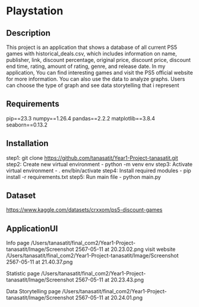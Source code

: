 # Playstation
## Description
This project is an application that shows a database of all current PS5 games with historical_deals.csv, which includes information on name, publisher, link, discount percentage, original price, discount price, discount end time, rating, amount of rating, genre, and release date. In my application, You can find interesting games and visit the PS5 official website for more information. You can also use the data to analyze graphs. Users can choose the type of graph and see data storytelling that i represent

## Requirements
pip==23.3
numpy==1.26.4
pandas==2.2.2
matplotlib==3.8.4
seaborn==0.13.2

## Installation

step1: git clone https://github.com/tanasatit/Year1-Project-tanasatit.git
step2: Create new virtual environment - python -m venv env
step3: Activate virtual environment - . env/bin/activate
step4: Install required modules - pip install -r requirements.txt
step5: Run main file - python main.py

## Dataset
https://www.kaggle.com/datasets/crxxom/ps5-discount-games

## ApplicationUI
Info page
/Users/tanasatit/final_com2/Year1-Project-tanasatit/Image/Screenshot 2567-05-11 at 20.23.02.png
visit website
/Users/tanasatit/final_com2/Year1-Project-tanasatit/Image/Screenshot 2567-05-11 at 21.40.37.png

Statistic page
/Users/tanasatit/final_com2/Year1-Project-tanasatit/Image/Screenshot 2567-05-11 at 20.23.43.png

Data Storytelling page
/Users/tanasatit/final_com2/Year1-Project-tanasatit/Image/Screenshot 2567-05-11 at 20.24.01.png
